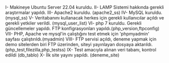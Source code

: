 

I- Makineye Ubuntu Server 22.04 kuruldu.
II- LAMP Sistemi hakkında gerekli araştırmalar yapıldı.
III- Apache2 kuruldu. (apache2_ss)
IV- MySQL kuruldu.(mysql_ss)
V- Veritabanını kullanacak herkes için gerekli kullanıcılar açıldı ve gerekli yetkiler verildi. (mysql_user_list)
VI- php 7 kuruldu. Gerekli güncellemeler yapıldı. FTP konfigrasyonları yapıldı.(php_version,ftpconfig)
VII- PHP, Apache ve mysql'in çalıştığını test etmek için 'phpmyadmin' sayfası çalıştırıldı.(myadmin)
VIII- FTP servisi açıldı, deneme yapmak için demo sitelerden biri FTP üzerinden, siteyi yayınlayan dosyaya aktarıldı.(php_test,filezilla,php_testss)
IX- Test amacıyla alınan veri tabanı, kontrol edildi (db_tablo)
X- İlk site yayını yapıldı. (deneme_site)
